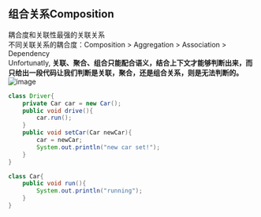 ## 组合关系Composition
耦合度和关联性最强的关联关系  
不同关联关系的耦合度：Composition > Aggregation > Association > Dependency  
Unfortunatly, **关联、聚合、组合只能配合语义，结合上下文才能够判断出来，而只给出一段代码让我们判断是关联，聚合，还是组合关系，则是无法判断的。**  
![image](https://user-images.githubusercontent.com/41529680/147850014-46cce1f1-7502-42f6-b5f8-38f736d44201.png)

```java
class Driver{
    private Car car = new Car();
    public void drive(){
        car.run();
    }
    public void setCar(Car newCar){
        car = newCar;
        System.out.println("new car set!");
    }
}

class Car{
    public void run(){
        System.out.println("running");
    }
}
```
